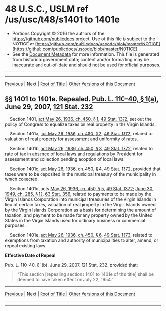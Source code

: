 ---
---

# 48 U.S.C., USLM ref /us/usc/t48/s1401 to 1401e

* Portions Copyright © 2016 the authors of the https://github.com/publicdocs project.
  Use of this file is subject to the NOTICE at [https://github.com/publicdocs/uscode/blob/master/NOTICE](https://github.com/publicdocs/uscode/blob/master/NOTICE)
* See the [Document Metadata](././../../../../..//README.md) for more information.
  This file is generated from historical government data; content and/or formatting may be inaccurate and out-of-date and should not be used for official purposes.

----------
----------

[Previous](./../../../../..//us/usc/t48/ch7/schI/m__us_usc_t48_s1400.md) | [Next](./../../../../..//us/usc/t48/ch7/schI/m__us_usc_t48_s1401f.md) | [Root of Title](./../../../../../) | [Other Versions of this Document](https://publicdocs.github.io/go/links?ns=uslm&ref=%2Fus%2Fusc%2Ft48%2Fs1401+to+1401e)

## §§ 1401 to 1401e. Repealed. [Pub. L. 110–40, § 1(a)][/us/pl/110/40/s1/a], June 29, 2007, [121 Stat. 232][/us/stat/121/232]

    Section 1401, [act May 26, 1936, ch. 450, § 1][/us/act/1936-05-26/ch450/s1], [49 Stat. 1372][/us/stat/49/1372], set out the policy of Congress to equalize taxes on real property in the Virgin Islands.

    Section 1401a, [act May 26, 1936, ch. 450, § 2][/us/act/1936-05-26/ch450/s2], [49 Stat. 1372][/us/stat/49/1372], related to valuation of real property for assessment and uniformity of rates.

    Section 1401b, [act May 26, 1936, ch. 450, § 3][/us/act/1936-05-26/ch450/s3], [49 Stat. 1372][/us/stat/49/1372], related to rate of tax in absence of local laws and regulations by President for assessment and collection pending adoption of local laws.

    Section 1401c, [act May 26, 1936, ch. 450, § 4][/us/act/1936-05-26/ch450/s4], [49 Stat. 1372][/us/stat/49/1372], provided that taxes were to be deposited in the municipal treasury of the municipality in which collected.

    Section 1401d, acts [May 26, 1936, ch. 450, § 5][/us/act/1936-05-26/ch450/s5], [49 Stat. 1372][/us/stat/49/1372]; [June 30, 1949, ch. 285, § 12][/us/act/1949-06-30/ch285/s12], [63 Stat. 356][/us/stat/63/356], related to payments to be made by the Virgin Islands Corporation into municipal treasuries of the Virgin Islands in lieu of certain taxes, valuation of real property in the Virgin Islands owned by the Virgin Islands Corporation as a basis for determining the amount of taxation, and payment to be made for any property owned by the United States in the Virgin Islands used for ordinary business or commercial purposes.

    Section 1401e, [act May 26, 1936, ch. 450, § 6][/us/act/1936-05-26/ch450/s6], [49 Stat. 1373][/us/stat/49/1373], related to exemptions from taxation and authority of municipalities to alter, amend, or repeal existing laws.

 __Effective Date of Repeal__ 

[Pub. L. 110–40, § 1(b)][/us/pl/110/40/s1/b], June 29, 2007, [121 Stat. 232][/us/stat/121/232], provided that: 

> “This section \[repealing sections 1401 to 1401e of this title\] shall be deemed to have taken effect on July 22, 1954.”

----------

[Previous](./../../../../..//us/usc/t48/ch7/schI/m__us_usc_t48_s1400.md) | [Next](./../../../../..//us/usc/t48/ch7/schI/m__us_usc_t48_s1401f.md) | [Root of Title](./../../../../../) | [Other Versions of this Document](https://publicdocs.github.io/go/links?ns=uslm&ref=%2Fus%2Fusc%2Ft48%2Fs1401+to+1401e)

----------
----------

[/us/pl/110/40/s1/a]: https://publicdocs.github.io/go/links?ns=uslm&ref=%2Fus%2Fpl%2F110%2F40%2Fs1%2Fa
[/us/stat/121/232]: https://publicdocs.github.io/go/links?ns=uslm&ref=%2Fus%2Fstat%2F121%2F232
[/us/act/1936-05-26/ch450/s1]: https://publicdocs.github.io/go/links?ns=uslm&ref=%2Fus%2Fact%2F1936-05-26%2Fch450%2Fs1
[/us/stat/49/1372]: https://publicdocs.github.io/go/links?ns=uslm&ref=%2Fus%2Fstat%2F49%2F1372
[/us/act/1936-05-26/ch450/s2]: https://publicdocs.github.io/go/links?ns=uslm&ref=%2Fus%2Fact%2F1936-05-26%2Fch450%2Fs2
[/us/stat/49/1372]: https://publicdocs.github.io/go/links?ns=uslm&ref=%2Fus%2Fstat%2F49%2F1372
[/us/act/1936-05-26/ch450/s3]: https://publicdocs.github.io/go/links?ns=uslm&ref=%2Fus%2Fact%2F1936-05-26%2Fch450%2Fs3
[/us/stat/49/1372]: https://publicdocs.github.io/go/links?ns=uslm&ref=%2Fus%2Fstat%2F49%2F1372
[/us/act/1936-05-26/ch450/s4]: https://publicdocs.github.io/go/links?ns=uslm&ref=%2Fus%2Fact%2F1936-05-26%2Fch450%2Fs4
[/us/stat/49/1372]: https://publicdocs.github.io/go/links?ns=uslm&ref=%2Fus%2Fstat%2F49%2F1372
[/us/act/1936-05-26/ch450/s5]: https://publicdocs.github.io/go/links?ns=uslm&ref=%2Fus%2Fact%2F1936-05-26%2Fch450%2Fs5
[/us/stat/49/1372]: https://publicdocs.github.io/go/links?ns=uslm&ref=%2Fus%2Fstat%2F49%2F1372
[/us/act/1949-06-30/ch285/s12]: https://publicdocs.github.io/go/links?ns=uslm&ref=%2Fus%2Fact%2F1949-06-30%2Fch285%2Fs12
[/us/stat/63/356]: https://publicdocs.github.io/go/links?ns=uslm&ref=%2Fus%2Fstat%2F63%2F356
[/us/act/1936-05-26/ch450/s6]: https://publicdocs.github.io/go/links?ns=uslm&ref=%2Fus%2Fact%2F1936-05-26%2Fch450%2Fs6
[/us/stat/49/1373]: https://publicdocs.github.io/go/links?ns=uslm&ref=%2Fus%2Fstat%2F49%2F1373
[/us/pl/110/40/s1/b]: https://publicdocs.github.io/go/links?ns=uslm&ref=%2Fus%2Fpl%2F110%2F40%2Fs1%2Fb
[/us/stat/121/232]: https://publicdocs.github.io/go/links?ns=uslm&ref=%2Fus%2Fstat%2F121%2F232


